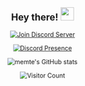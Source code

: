 <h2 align="center">Hey there! <img src="https://media.giphy.com/media/hvRJCLFzcasrR4ia7z/giphy.gif" width="30px"></h2>

<p align="center"> 
  <a href="https://discord.gg/zDgkHEXq4v">
    <img src="https://img.shields.io/badge/Join%20My%20Discord%20Server-5865F2?style=for-the-badge&logo=discord&logoColor=white" alt="Join Discord Server"/>
  </a> 
</p>

<p align="center"> 
  <a href="https://discord.com/users/690634258691391589">
    <img src="https://lanyard.cnrad.dev/api/690634258691391589?bg=23272a" alt="Discord Presence" />
  </a> 
</p>

<p align="center"> 
  <img src="https://github-readme-stats.vercel.app/api?username=memte&show_icons=true&theme=radical&count_private=true&hide_border=true" alt="memte's GitHub stats" /> 
</p>

<p align="center"> 
  <img src="https://komarev.com/ghpvc/?username=memte&style=for-the-badge&color=yellow" alt="Visitor Count" /> 
</p>
